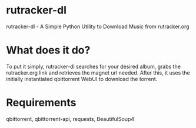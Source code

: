 # rutracker-dl
rutracker-dl - A Simple Python Utility to Download Music from rutracker.org

# What does it do?
To put it simply, rutracker-dl searches for your desired album, grabs the rutracker.org link and retrieves the magnet url needed. 
After this, it uses the initially instantiated qbittorrent WebUI to download the torrent.

# Requirements
qbittorrent, qbittorrent-api, requests, BeautifulSoup4


